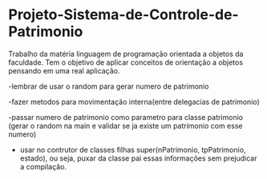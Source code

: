 # Projeto-Sistema-de-Controle-de-Patrimonio
Trabalho da matéria linguagem de programação orientada a objetos da faculdade. Tem o objetivo de aplicar conceitos de orientação a objetos pensando em uma real aplicação.

-lembrar de usar o random para gerar numero de patrimonio

-fazer metodos para movimentação interna(entre delegacias de patrimonio)

-passar numero de patrimonio como parametro para classe patrimonio (gerar o random na main e validar se ja existe um patrimonio com esse numero)

- usar no contrutor de classes filhas super(nPatrimonio, tpPatrimonio, estado), ou seja, puxar da classe pai essas informações sem prejudicar a compilação.

